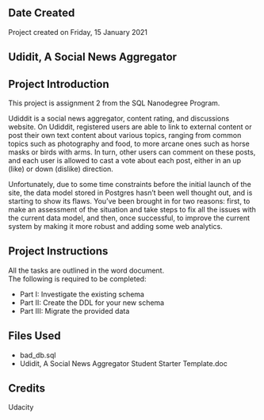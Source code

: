 ## Date Created
Project created on Friday, 15 January 2021

## Udidit, A Social News Aggregator


## Project Introduction
This project is assignment 2 from the SQL Nanodegree Program.

Udiddit is a social news aggregator, content rating, and discussions website. On Udiddit, registered users are able to link to external content or post their own text content about various topics, ranging from common topics such as photography and food, to more arcane ones such as horse masks or birds with arms. In turn, other users can comment on these posts, and each user is allowed to cast a vote about each post, either in an up (like) or down (dislike) direction.

Unfortunately, due to some time constraints before the initial launch of the site, the data model stored in Postgres hasn’t been well thought out, and is starting to show its flaws. You’ve been brought in for two reasons: first, to make an assessment of the situation and take steps to fix all the issues with the current data model, and then, once successful, to improve the current system by making it more robust and adding some web analytics.

## Project Instructions
All the tasks are outlined in the word document.  
The following is required to be completed:
* Part I: Investigate the existing schema
* Part II: Create the DDL for your new schema
* Part III: Migrate the provided data

## Files Used
* bad_db.sql
* Udidit, A Social News Aggregator Student Starter Template.doc

## Credits
Udacity
